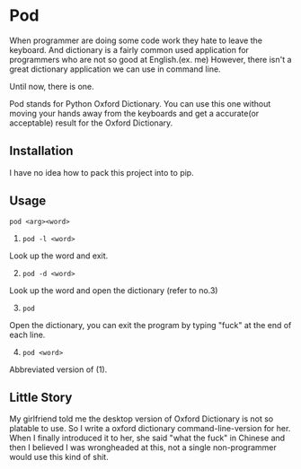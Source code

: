 # Pod

When programmer are doing some code work they hate to leave the keyboard. And dictionary is a fairly common used application for programmers who are not so good at English.(ex. me) However, there isn't a great dictionary application we can use in command line. 

Until now, there is one.

Pod stands for Python Oxford Dictionary. You can use this one without moving your hands away from the keyboards and get a accurate(or acceptable) result for the Oxford Dictionary.


## Installation

I have no idea how to pack this project into to pip.

## Usage

```pod <arg><word>```


1. ```pod -l <word>```

Look up the word and exit.

2. ```pod -d <word>```

Look up the word and open the dictionary (refer to no.3)

3. ```pod```

Open the dictionary, you can exit the program by typing "fuck" at the end of each line.

4. ```pod <word>```


Abbreviated version of (1).

## Little Story

My girlfriend told me the desktop version of Oxford Dictionary is not so platable to use. So I write a oxford dictionary command-line-version for her. When I finally introduced it to her, she said "what the fuck" in Chinese and then I believed I was wrongheaded at this, not a single non-programmer would use this kind of shit.
